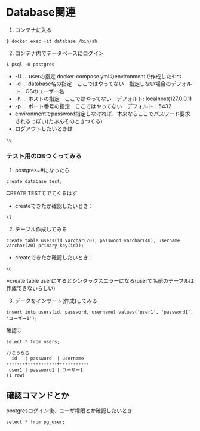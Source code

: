 # Database関連
1. コンテナに入る
``` terminal
$ docker exec -it database /bin/sh
```
2. コンテナ内でデータベースにログイン
``` terminal
$ psql -U postgres
```
- -U ... userの指定 docker-compose.ymlのenvironmentで作成したやつ
- -d ... database名の指定　ここではやってない　指定しない場合のデフォルト：OSのユーザー名
- -h ... ホストの指定　ここではやってない　デフォルト: localhost(127.0.0.1)
- -p ... ポート番号の指定　ここではやってない　デフォルト：5432
- environmentでpassword指定しなければ、本来ならここでパスワード要求されるっぽい(たぶんそのときつくる)
- ログアウトしたいときは
``` terminal
\q
```
### テスト用のDBつくってみる
1. postgres=#になったら
``` terminal
create database test;
```
CREATE TESTてでてくるはず
- createできたか確認したいとき：
``` terminal
\l
```

2. テーブル作成してみる
``` terminal 
create table users(id varchar(20), password varchar(40), username varchar(20) primary key(id));
```
- createできたか確認したいとき：
``` terminal
\d
```
※create table userにするとシンタックスエラーになる(userて名前のテーブルは作成できないらしい)

3. データをインサート(作成)してみる
``` terminal
insert into users(id, password, username) values('user1', 'password1', 'ユーザー1');
```
確認⇩
``` terminal 
select * from users;

//こうなる
  id   | password  | username  
-------+-----------+-----------
 user1 | password1 | ユーザー1
(1 row)
```

## 確認コマンドとか
postgresログイン後、ユーザ権限とか確認したいとき
``` terminal 
select * from pg_user;
```
